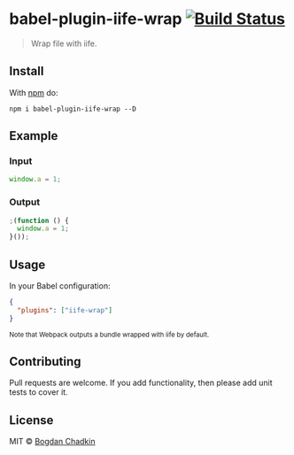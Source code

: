 # babel-plugin-iife-wrap [![Build Status](https://travis-ci.org/TrySound/babel-plugin-iife-wrap.svg?branch=master)](https://travis-ci.org/TrySound/babel-plugin-iife-wrap)

> Wrap file with iife.


## Install

With [npm](https://npmjs.org/package/babel-plugin-iife-wrap) do:

```
npm i babel-plugin-iife-wrap --D
```


## Example

### Input

```js
window.a = 1;
```

### Output

```js
;(function () {
  window.a = 1;
}());
```


## Usage

In your Babel configuration:

```json
{
  "plugins": ["iife-wrap"]
}
```

<sub>Note that Webpack outputs a bundle wrapped with iife by default.</sub>


## Contributing

Pull requests are welcome. If you add functionality, then please add unit tests
to cover it.


## License

MIT © [Bogdan Chadkin](https://github.com/trysound)
